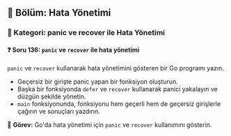 ## 📘 Bölüm: Hata Yönetimi  
### 🔹 Kategori: panic ve recover ile Hata Yönetimi  
#### ❓ Soru 136: `panic` ve `recover` ile hata yönetimi

`panic` ve `recover` kullanarak hata yönetimini gösteren bir Go programı yazın.

- Geçersiz bir girişte panic yapan bir fonksiyon oluşturun.
- Başka bir fonksiyonda `defer` ve `recover` kullanarak panici yakalayın ve düzgün şekilde yönetin.
- `main` fonksiyonunda, fonksiyonu hem geçerli hem de geçersiz girişlerle çağırın ve sonuçları yazdırın.

🔧 **Görev:** Go'da hata yönetimi için `panic` ve `recover` kullanımını gösterin.
